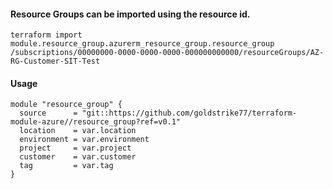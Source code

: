 #### Resource Groups can be imported using the resource id.
`terraform import module.resource_group.azurerm_resource_group.resource_group /subscriptions/00000000-0000-0000-0000-000000000000/resourceGroups/AZ-RG-Customer-SIT-Test`

#### Usage
```hcl
module "resource_group" {
  source      = "git::https://github.com/goldstrike77/terraform-module-azure//resource_group?ref=v0.1"
  location    = var.location
  environment = var.environment
  project     = var.project
  customer    = var.customer
  tag         = var.tag
}
```